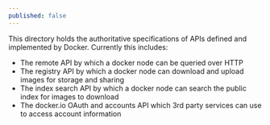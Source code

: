 ```yaml
---
published: false
---
```


<!-- This file is maintained within the docker/docker Github
     repository at https://github.com/docker/docker/. Make all
     pull requests against that repo. If you see this file in
     another repository, consider it read-only there, as it will
     periodically be overwritten by the definitive file. Pull
     requests which include edits to this file in other repositories
     will be rejected.
-->

This directory holds the authoritative specifications of APIs defined and implemented by Docker. Currently this includes:

 * The remote API by which a docker node can be queried over HTTP
 * The registry API by which a docker node can download and upload
   images for storage and sharing
 * The index search API by which a docker node can search the public
   index for images to download
 * The docker.io OAuth and accounts API which 3rd party services can
   use to access account information
